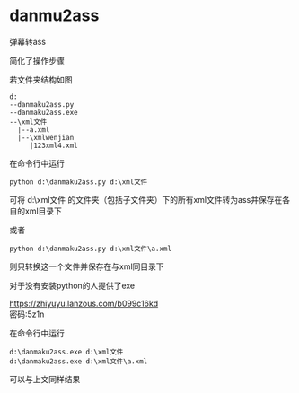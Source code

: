 # danmu2ass
弹幕转ass

简化了操作步骤

若文件夹结构如图
```
d:
--danmaku2ass.py
--danmaku2ass.exe
--\xml文件
  |--a.xml
  |--\xmlwenjian
     |123xml4.xml
```

在命令行中运行
```
python d:\danmaku2ass.py d:\xml文件
```
可将 d:\xml文件 的文件夹（包括子文件夹）下的所有xml文件转为ass并保存在各自的xml目录下

或者
```
python d:\danmaku2ass.py d:\xml文件\a.xml
```
则只转换这一个文件并保存在与xml同目录下

对于没有安装python的人提供了exe

https://zhiyuyu.lanzous.com/b099c16kd  
密码:5z1n

在命令行中运行
```
d:\danmaku2ass.exe d:\xml文件
d:\danmaku2ass.exe d:\xml文件\a.xml
```
可以与上文同样结果
